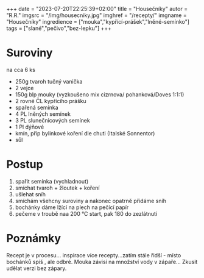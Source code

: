 +++
date = "2023-07-20T22:25:39+02:00"
title = "Housečníky"
autor = "R.R."
imgsrc = "/img/housecniky.jpg"
imghref = "/recepty/"
imgname = "Housečníky"
ingredience = ["mouka","kypřící-prášek","lněné-semínko"]
tags = ["slané","pečivo","bez-lepku"]
+++

# Suroviny
na cca 6 ks

- 250g tvaroh tučný vanička
- 2 vejce
- 150g blp mouky (vyzkoušeno mix cizrnova/ pohanková/Doves 1:1:1)
- 2 rovné ČL kypřícího prášku
- spařená semínka
 - 4 PL lněných semínek
 - 3 PL slunečnicových semínek
 - 1 Pl dýňové 
- kmín, příp bylinkové koření dle chuti (Italské Sonnentor)
- sůl

# Postup
1. spařit semínka (vychladnout)
2. smíchat tvaroh + žloutek + koření
3. ušlehat sníh
4. smíchám všehcny suroviny a nakonec opatrně přidáme sníh
5. bochánky dáme lžící na plech na pečící papír
6. pečeme v troubě naa 200 °C start, pak 180 do zezlátnutí


# Poznámky
Recept je v procesu... inspirace více recepty...zatím stále řidší - místo bochánků spíš , ale odbré. Mouka závisí na množství vody v zápaře...
Zkusit udělat verzi bez zápary.
<!--1 vanička tučného tvarohu
2 vejce
2 ČL kypřícího prášku bez fosfátu
2 špetky soli
2 PL psyllium
4 PL chia semínek
2 PL sezamu
2 PL slunečnicových semínek nebo dýňových semínek

---------------------
200 g tvarohu
100 g žitné mouky
1 vejce
20 g sezamových semínek + na nějaké posypání
1 lžička psyllia
1 lžička prášku do pečiva
1 lžička provensálského koření
Špetka soli
-->
